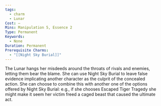 ```yaml
---
tags:
  - charm
  - Lunar
Cost: —
Mins: Manipulation 5, Essence 2
Type: Permanent
Keywords:
  - None
Duration: Permanent
Prerequisite Charms:
  - "[[Night Sky Burial]]"
---
```

The Lunar hangs her misdeeds around the throats of rivals and enemies, letting them bear the blame. She can use Night Sky Burial to leave false evidence implicating another character as the culprit of the concealed action. She can choose to combine this with another one of the options offered by Night Sky Burial: e.g., if she chooses Escaped Tiger Tragedy she might make it seem her victim freed a caged beast that caused the ultimate act.